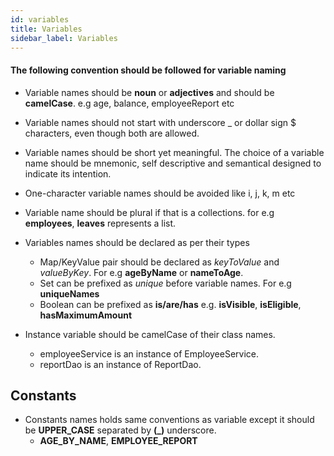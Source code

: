 ```yaml
---
id: variables
title: Variables
sidebar_label: Variables
---
```


#### The following convention should be followed for variable naming

* Variable names should be **noun** or **adjectives** and should be **camelCase**. e.g age, balance, employeeReport etc
  
* Variable names should not start with underscore _ or dollar sign $ characters, even though both are allowed.
  
* Variable names should be short yet meaningful. The choice of a variable name should be mnemonic, self descriptive and semantical
  designed to indicate its intention.
  
* One-character variable names should be avoided like i, j, k, m etc
  
* Variable name should be plural if that is a collections. for e.g **employees**, **leaves** represents a list.

* Variables names should be declared as per their types
  * Map/KeyValue pair should be declared as *keyToValue* and *valueByKey*. For e.g **ageByName** or  **nameToAge**.
  * Set can be prefixed as *unique* before variable names. For e.g **uniqueNames**
  * Boolean can be prefixed as **is/are/has** e.g. **isVisible**, **isEligible**, **hasMaximumAmount**

* Instance variable should be camelCase of their class names.
  * employeeService is an instance of EmployeeService.
  * reportDao is an instance of ReportDao.

## Constants

* Constants names holds same conventions as variable except it should be **UPPER_CASE** separated by **(_)** underscore.
  * **AGE_BY_NAME**, **EMPLOYEE_REPORT**
